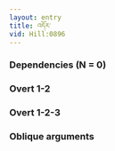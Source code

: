 ```yaml
---
layout: entry
title: འདོར་
vid: Hill:0896
---
```

### Dependencies (N = 0)


### Overt 1-2


### Overt 1-2-3


### Oblique arguments
